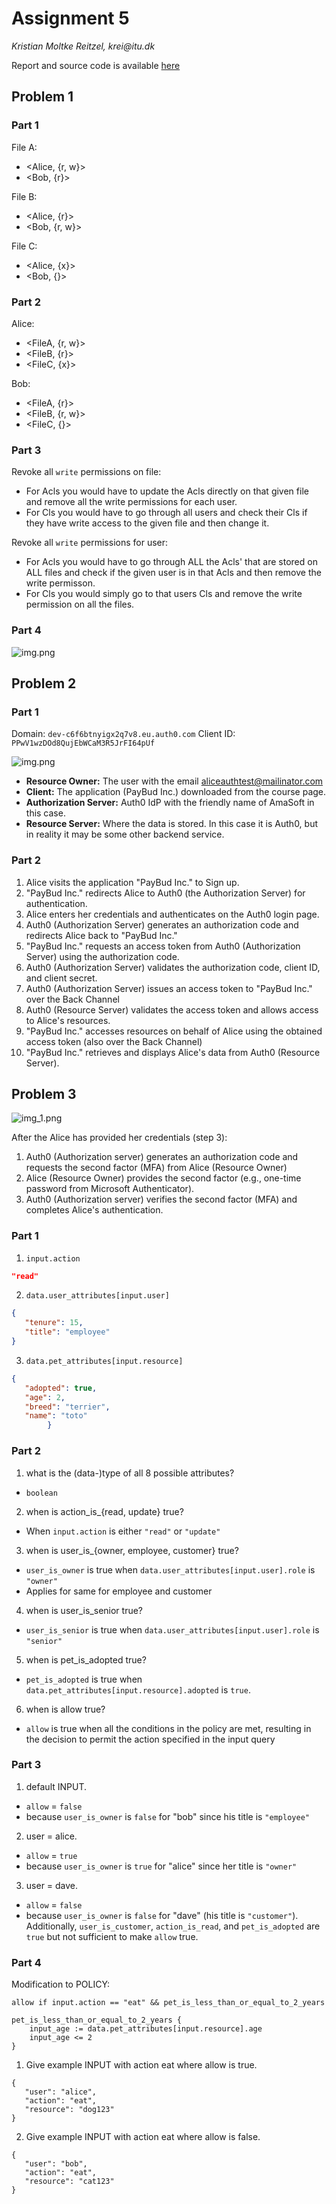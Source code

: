 # Assignment 5
_Kristian Moltke Reitzel, krei@itu.dk_

Report and source code is available [here](https://github.com/kmoltke/AIS-Assignments/tree/main/a5)

## Problem 1
### Part 1
File A:
- <Alice, {r, w}>
- <Bob, {r}>

File B:
- <Alice, {r}>
- <Bob, {r, w}>

File C:
- <Alice, {x}>
- <Bob, {}>

### Part 2
Alice:
- <FileA, {r, w}>
- <FileB, {r}>
- <FileC, {x}>

Bob:
- <FileA, {r}>
- <FileB, {r, w}>
- <FileC, {}>

### Part 3
Revoke all `write` permissions on file:
- For Acls you would have to update the Acls directly on that given file and remove all the write permissions for each user. 
- For Cls you would have to go through all users and check their Cls if they have write access to the given file and then change it.

Revoke all `write` permissions for user:
- For Acls you would have to go through ALL the Acls' that are stored on ALL files and check if the given user is in that Acls and then remove the write permisson.
- For Cls you would simply go to that users Cls and remove the write permission on all the files.

### Part 4

![img.png](screenshots/img.png)

## Problem 2
### Part 1
Domain: `dev-c6f6btnyigx2q7v8.eu.auth0.com`
Client ID: `PPwV1wzDOd8QujEbWCaM3R5JrFI64pUf`

![img.png](img.png)

- **Resource Owner:** The user with the email aliceauthtest@mailinator.com
- **Client:** The application (PayBud Inc.) downloaded from the course page.
- **Authorization Server:** Auth0 IdP with the friendly name of AmaSoft in this case.
- **Resource Server:** Where the data is stored. In this case it is Auth0, but in reality it may be some other backend service.

### Part 2
1. Alice visits the application "PayBud Inc." to Sign up.
2. "PayBud Inc." redirects Alice to Auth0 (the Authorization Server) for authentication.
3. Alice enters her credentials and authenticates on the Auth0 login page.
4. Auth0 (Authorization Server) generates an authorization code and redirects Alice back to "PayBud Inc."
5. "PayBud Inc." requests an access token from Auth0 (Authorization Server) using the authorization code.
6. Auth0 (Authorization Server) validates the authorization code, client ID, and client secret.
7. Auth0 (Authorization Server) issues an access token to "PayBud Inc." over the Back Channel
8. Auth0 (Resource Server) validates the access token and allows access to Alice's resources.
9. "PayBud Inc." accesses resources on behalf of Alice using the obtained access token (also over the Back Channel)
10. "PayBud Inc." retrieves and displays Alice's data from Auth0 (Resource Server).

## Problem 3
![img_1.png](img_1.png)

After the Alice has provided her credentials (step 3):
1. Auth0 (Authorization server) generates an authorization code and requests the second factor (MFA) from Alice (Resource Owner)
2. Alice (Resource Owner) provides the second factor (e.g., one-time password from Microsoft Authenticator).
3. Auth0 (Authorization server) verifies the second factor (MFA) and completes Alice's authentication.

### Part 1
1. `input.action`

```json
"read"
```
2. `data.user_attributes[input.user]`
````json
{
   "tenure": 15,
   "title": "employee"
}
````
3. `data.pet_attributes[input.resource]`
````json
{
   "adopted": true,
   "age": 2,
   "breed": "terrier",
   "name": "toto"
        }
````

### Part 2
1. what is the (data-)type of all 8 possible attributes?
- `boolean`
2. when is action_is_{read, update} true?
- When `input.action` is either `"read"` or `"update"`
3. when is user_is_{owner, employee, customer} true?
- `user_is_owner` is true when `data.user_attributes[input.user].role` is `"owner"` 
- Applies for same for employee and customer
4. when is user_is_senior true?
- `user_is_senior` is true when `data.user_attributes[input.user].role` is `"senior"`
5. when is pet_is_adopted true?
- `pet_is_adopted` is true when `data.pet_attributes[input.resource].adopted` is `true`.
6. when is allow true?
- `allow` is true when all the conditions in the policy are met, resulting in the decision to permit the action specified in the input query

### Part 3
1. default INPUT.
- `allow` = `false`
- because `user_is_owner` is `false` for "bob" since his title is `"employee"`
2. user = alice.
- `allow` = `true`
- because `user_is_owner` is `true` for "alice" since her title is `"owner"`
3. user = dave.
- `allow` = `false`
- because `user_is_owner` is `false` for "dave" (his title is `"customer"`). Additionally, `user_is_customer`, `action_is_read`, and `pet_is_adopted` are `true` but not sufficient to make `allow` true.

### Part 4
Modification to POLICY:
```rego
allow if input.action == "eat" && pet_is_less_than_or_equal_to_2_years

pet_is_less_than_or_equal_to_2_years {
    input_age := data.pet_attributes[input.resource].age
    input_age <= 2
}
```

1. Give example INPUT with action eat where allow is true.
````rego
{
   "user": "alice",
   "action": "eat",
   "resource": "dog123"
}
````

2. Give example INPUT with action eat where allow is false.
````rego
{
   "user": "bob",
   "action": "eat",
   "resource": "cat123"
}
````